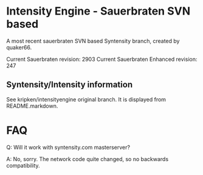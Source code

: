 Intensity Engine - Sauerbraten SVN based
================

A most recent sauerbraten SVN based Syntensity branch,
created by quaker66.

Current Sauerbraten revision: 2903
Current Sauerbraten Enhanced revision: 247


Syntensity/Intensity information
--------------------

See kripken/intensityengine original branch. It is displayed
from README.markdown.


FAQ
=====

Q: Will it work with syntensity.com masterserver?

A: No, sorry. The network code quite changed, so no backwards compatibility.
